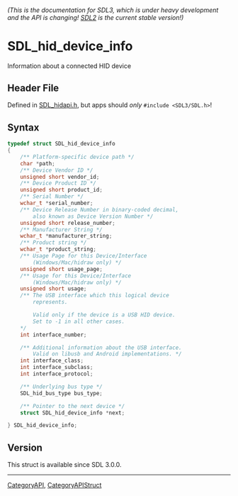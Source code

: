 ###### (This is the documentation for SDL3, which is under heavy development and the API is changing! [SDL2](https://wiki.libsdl.org/SDL2/) is the current stable version!)
# SDL_hid_device_info

Information about a connected HID device

## Header File

Defined in [SDL_hidapi.h](https://github.com/libsdl-org/SDL/blob/main/include/SDL3/SDL_hidapi.h), but apps should _only_ `#include <SDL3/SDL.h>`!

## Syntax

```c
typedef struct SDL_hid_device_info
{
    /** Platform-specific device path */
    char *path;
    /** Device Vendor ID */
    unsigned short vendor_id;
    /** Device Product ID */
    unsigned short product_id;
    /** Serial Number */
    wchar_t *serial_number;
    /** Device Release Number in binary-coded decimal,
        also known as Device Version Number */
    unsigned short release_number;
    /** Manufacturer String */
    wchar_t *manufacturer_string;
    /** Product string */
    wchar_t *product_string;
    /** Usage Page for this Device/Interface
        (Windows/Mac/hidraw only) */
    unsigned short usage_page;
    /** Usage for this Device/Interface
        (Windows/Mac/hidraw only) */
    unsigned short usage;
    /** The USB interface which this logical device
        represents.

        Valid only if the device is a USB HID device.
        Set to -1 in all other cases.
    */
    int interface_number;

    /** Additional information about the USB interface.
        Valid on libusb and Android implementations. */
    int interface_class;
    int interface_subclass;
    int interface_protocol;

    /** Underlying bus type */
    SDL_hid_bus_type bus_type;

    /** Pointer to the next device */
    struct SDL_hid_device_info *next;

} SDL_hid_device_info;
```

## Version

This struct is available since SDL 3.0.0.

----
[CategoryAPI](CategoryAPI), [CategoryAPIStruct](CategoryAPIStruct)

